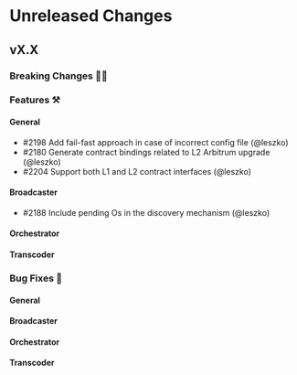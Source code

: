 # Unreleased Changes

## vX.X

### Breaking Changes 🚨🚨

### Features ⚒

#### General
- \#2198 Add fail-fast approach in case of incorrect config file (@leszko)
- \#2180 Generate contract bindings related to L2 Arbitrum upgrade (@leszko)
- \#2204 Support both L1 and L2 contract interfaces (@leszko)

#### Broadcaster

- \#2188 Include pending Os in the discovery mechanism (@leszko)

#### Orchestrator

#### Transcoder

### Bug Fixes 🐞

#### General

#### Broadcaster

#### Orchestrator

#### Transcoder
